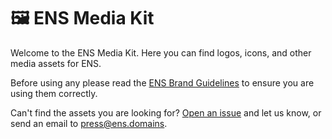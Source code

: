 # 🖼️ ENS Media Kit

Welcome to the ENS Media Kit. Here you can find logos, icons, and other media assets for ENS.

Before using any please read the [ENS Brand Guidelines](https://ens.domains/brand-guidelines/) to ensure you are using them correctly.

Can't find the assets you are looking for? [Open an issue](https://github.com/ensdomains/media-kit/issues/new) and let us know, or send an email to [press@ens.domains](mailto:press@ens.domains).
